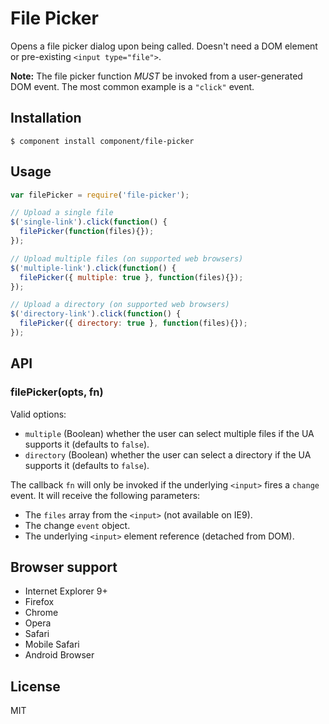 # File Picker

  Opens a file picker dialog upon being called. Doesn't need a DOM
  element or pre-existing `<input type="file">`.

  __Note:__ The file picker function _MUST_ be invoked from a user-generated DOM
  event. The most common example is a `"click"` event.

## Installation

    $ component install component/file-picker

## Usage

```js
var filePicker = require('file-picker');

// Upload a single file
$('single-link').click(function() {
  filePicker(function(files){});
});

// Upload multiple files (on supported web browsers)
$('multiple-link').click(function() {
  filePicker({ multiple: true }, function(files){});
});

// Upload a directory (on supported web browsers)
$('directory-link').click(function() {
  filePicker({ directory: true }, function(files){});
});
```

## API

### filePicker(opts, fn)

  Valid options:

  - `multiple` (Boolean) whether the user can select multiple files
    if the UA supports it (defaults to `false`).
  - `directory` (Boolean) whether the user can select a directory
    if the UA supports it (defaults to `false`).

  The callback `fn` will only be invoked if the underlying `<input>`
  fires a `change` event. It will receive the following parameters:

  - The `files` array from the `<input>` (not available on IE9).
  - The change `event` object.
  - The underlying `<input>` element reference (detached from DOM).

## Browser support

 - Internet Explorer 9+
 - Firefox
 - Chrome
 - Opera
 - Safari
 - Mobile Safari
 - Android Browser

## License

  MIT
